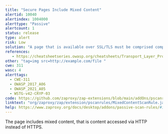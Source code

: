 ```yaml
---
title: "Secure Pages Include Mixed Content"
alertid: 10040
alertindex: 1004000
alerttype: "Passive"
alertcount: 1
status: release
type: alert
risk: Low
solution: "A page that is available over SSL/TLS must be comprised completely of content which is transmitted over SSL/TLS. The page must not contain any content that is transmitted over unencrypted HTTP.  This includes content from third party sites."
references:
   - https://cheatsheetseries.owasp.org/cheatsheets/Transport_Layer_Protection_Cheat_Sheet.html
other: "tag=img src=http://example.com/file "
cwe: 311
wasc: 4
alerttags: 
  - CWE-311
  - OWASP_2017_A06
  - OWASP_2021_A05
  - WSTG-v42-CRYP-03
code: https://github.com/zaproxy/zap-extensions/blob/main/addOns/pscanrules/src/main/java/org/zaproxy/zap/extension/pscanrules/MixedContentScanRule.java
linktext: "org/zaproxy/zap/extension/pscanrules/MixedContentScanRule.java"
help: https://www.zaproxy.org/docs/desktop/addons/passive-scan-rules/#id-10040
---
```

The page includes mixed content, that is content accessed via HTTP instead of HTTPS.
